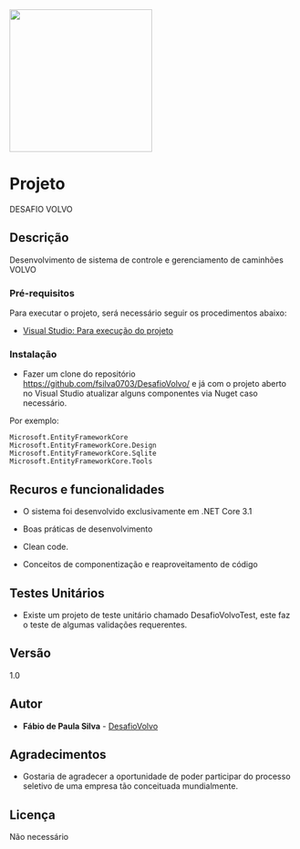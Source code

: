 <img src="https://pbs.twimg.com/profile_images/627115095949246464/ZKi0aaPv.jpg" width="250" height="250">

# Projeto

DESAFIO VOLVO

## Descrição

Desenvolvimento de sistema de controle e gerenciamento de caminhões VOLVO

### Pré-requisitos

Para executar o projeto, será necessário seguir os procedimentos abaixo:

- [Visual Studio: Para execução do projeto](https://visualstudio.microsoft.com/pt-br/vs/community/)

### Instalação

- Fazer um clone do repositório https://github.com/fsilva0703/DesafioVolvo/ e já com o projeto aberto no Visual Studio atualizar alguns componentes via Nuget caso necessário.

Por exemplo:

```
Microsoft.EntityFrameworkCore
Microsoft.EntityFrameworkCore.Design
Microsoft.EntityFrameworkCore.Sqlite
Microsoft.EntityFrameworkCore.Tools
```

## Recuros e funcionalidades

- O sistema foi desenvolvido exclusivamente em .NET Core 3.1

- Boas práticas de desenvolvimento

- Clean code.

- Conceitos de componentização e reaproveitamento de código


## Testes Unitários

- Existe um projeto de teste unitário chamado DesafioVolvoTest, este faz o teste de algumas validações requerentes.
  

## Versão

1.0

## Autor

* **Fábio de Paula Silva** - [DesafioVolvo](https://github.com/fsilva0703/DesafioVolvo)

## Agradecimentos

- Gostaria de agradecer a oportunidade de poder participar do processo seletivo de uma empresa tão conceituada mundialmente.

## Licença

Não necessário

